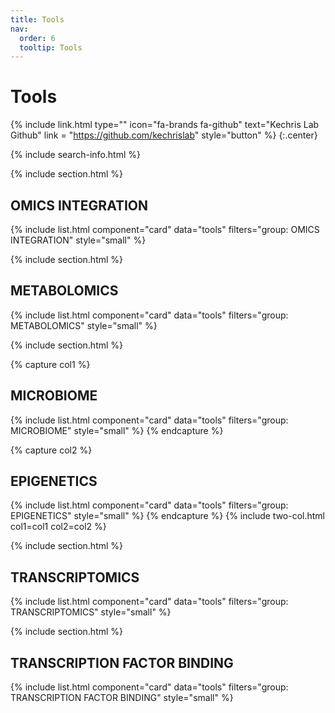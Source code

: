 ```yaml
---
title: Tools
nav:
  order: 6
  tooltip: Tools
---
```


# Tools

{%
  include link.html
  type=""
  icon="fa-brands fa-github"
  text="Kechris Lab Github"
  link = "https://github.com/kechrislab"
  style="button"
%}
{:.center}

{% include search-info.html %}

{% include section.html %}

## OMICS INTEGRATION

{% include list.html component="card" data="tools" filters="group: OMICS INTEGRATION" style="small" %}

{% include section.html %}

## METABOLOMICS

{% include list.html component="card" data="tools" filters="group: METABOLOMICS" style="small" %}

{% include section.html %}

{% capture col1 %}

## MICROBIOME

{% include list.html component="card" data="tools" filters="group: MICROBIOME" style="small" %}
{% endcapture %}

{% capture col2 %}

## EPIGENETICS

{% include list.html component="card" data="tools" filters="group: EPIGENETICS" style="small" %}
{% endcapture %}
{% include two-col.html col1=col1 col2=col2 %}

{% include section.html %}

## TRANSCRIPTOMICS

{% include list.html component="card" data="tools" filters="group: TRANSCRIPTOMICS" style="small" %}


{% include section.html %}
## TRANSCRIPTION FACTOR BINDING

{% include list.html component="card" data="tools" filters="group: TRANSCRIPTION FACTOR BINDING" style="small" %}
